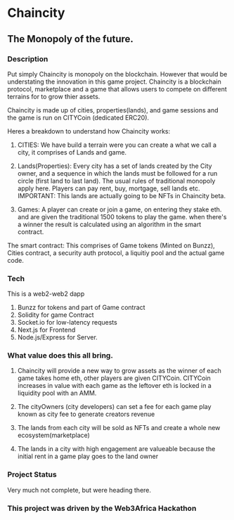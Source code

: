 # Chaincity
## The Monopoly of the future.

### Description
Put simply Chaincity is monopoly on the blockchain. However that would be understating the innovation in this game project. Chaincity is a blockchain protocol, marketplace and a game that allows users to compete on different terrains for to grow thier assets.

Chaincity is made up of cities, properties(lands), and game sessions and the game is run on CITYCoin (dedicated ERC20).

Heres a breakdown to understand how Chaincity works:
1. CITIES: We have build a terrain were you can create a what we call a city, it comprises of Lands and game.

2. Lands(Properties): Every city has a set of lands created by the City owner, and a sequence in which the lands must be followed for a run circle (first land to last land). The usual rules of traditional monopoly apply here. Players can pay rent, buy, mortgage, sell lands etc.
IMPORTANT: This lands are actually going to be NFTs in Chaincity beta.

3. Games: A player can create or join a game, on entering they stake eth. and are given the traditional 1500 tokens to play the game. when there's a winner the result is calculated using an algorithm in the smart contract.

The smart contract: This comprises of Game tokens (Minted on Bunzz), Cities contract, a security auth protocol, a liquitiy pool and the actual game code.


### Tech
This is a web2-web2 dapp
1. Bunzz for tokens and part of Game contract
2. Solidity for game Contract
3. Socket.io for low-latency requests
4. Next.js for Frontend
5. Node.js/Express for Server.



### What value does this all bring.
1. Chaincity will provide a new way to grow assets as the winner of each game takes home eth, other players are given CITYCoin. CITYCoin increases in value with each game as the leftover eth is locked in a liquidity pool with an AMM.

2. The cityOwners (city developers) can set a fee for each game play known as city fee to generate creators revenue

3. The lands from each city will be sold as NFTs and create a whole new ecosystem(marketplace)

4. The lands in a city with high engagement are valueable because the initial rent in a game play goes to the land owner


### Project Status
Very much not complete, but were heading there.


### This project was driven by the Web3Africa Hackathon

